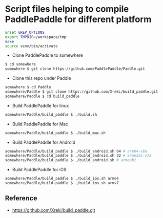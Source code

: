 # Script files helping to compile PaddlePaddle for different platform

```bash
unset GREP_OPTIONS
export TMPDIR=/workspace/tmp
make
source venv/bin/activate
```

- Clone PaddlePaddle to somewhere
```bash
$ cd somewhere
somewhere $ git clone https://github.com/PaddlePaddle/Paddle.git
```

- Clone this repo under Paddle
```bash
somewhere $ cd Paddle
somewhere/Paddle $ git clone https://github.com/Xreki/build_paddle.git
somewhere/Paddle $ cd build_paddle
```

- Build PaddlePaddle for linux
```bash
somewhere/Paddle/build_paddle $ ./build.sh
```

- Build PaddlePaddle for Mac
```bash
somewhere/Paddle/build_paddle $ ./build_mac.sh
```

- Build PaddlePaddle for Android
```bash
somewhere/Paddle/build_paddle $ ./build_android.sh 64 # arm64-v8a
somewhere/Paddle/build_paddle $ ./build_android.sh 32 # armeabi-v7a
somewhere/Paddle/build_paddle $ ./build_android.sh # armeabi
```

- Build PaddlePaddle for iOS
```bash
somewhere/Paddle/build_paddle $ ./build_ios.sh arm64
somewhere/Paddle/build-paddle $ ./build_ios.sh armv7
```
## Reference
* https://github.com/Xreki/build_paddle.git
